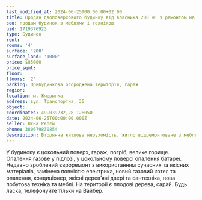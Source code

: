 ```yaml
---
last_modified_at: 2024-06-25T00:00:00+02:00
title: Продаж двоповерхового будинку від власника 200 м² з ремонтом на Транспортній
seo: продам будинок з меблями і технікою
uid: 1719376923
type: Будинок
rent:
rooms: '4'
surface: '200'
surface_land: '1000'
price: $85000
price_sqmt:
floor:
floors: '2'
parking: Прибудинкова огороджена територія, гараж
region:
location: м. Жмеринка
address: вул. Транспортна, 35
object:
coordinates: 49.039232,28.128050
date: 2024-06-25T00:00:00.000Z
seller: Лєна Рєпєй
phone: 380679830854
description: Вторинна житлова нерухомість, житло відремонтоване з меблями і технікою, придатне і готове для проживання
---
```


У будиноку є цокольний поверх, гараж, погріб, велике горище. Опалення газове у підлозі, у цокольному поверсі опалення батареї. Недавно зроблений євроремонт з використанням сучасних та якісних матеріалів, замінена повністю електрика, новий газовий котел та опалення, кондиціонер, якісні деревʼяні двері та сантехніка, нова побутова техніка та меблі. На території є плодові дерева, сарай. Будь ласка, телефонуйте тільки на Вайбер.
